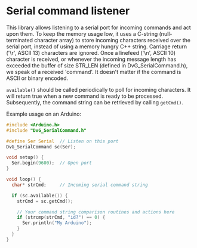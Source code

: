# Serial command listener

This library allows listening to a serial port for incoming commands and act upon them. To keep the memory usage low, it uses a C-string (null-terminated character array) to store incoming characters received over the serial port, instead of using a memory hungry C++ string. Carriage return ('\r', ASCII 13) characters are ignored. Once a linefeed ('\n', ASCII 10) character is received, or whenever the incoming message length has exceeded the buffer of size STR_LEN (defined in DvG_SerialCommand.h), we speak of a received 'command'. It doesn't matter if the command is ASCII or binary encoded.

``available()`` should be called periodically to poll for incoming characters. It will return true when a new command is ready to be processed. Subsequently, the command string can be retrieved by calling ``getCmd()``.

Example usage on an Arduino:
```C
#include <Arduino.h>
#include "DvG_SerialCommand.h"

#define Ser Serial  // Listen on this port
DvG_SerialCommand sc(Ser);

void setup() {
  Ser.begin(9600);  // Open port
}

void loop() {
  char* strCmd;     // Incoming serial command string

  if (sc.available()) {
    strCmd = sc.getCmd();

    // Your command string comparison routines and actions here
    if (strcmp(strCmd, "id?") == 0) {
      Ser.println("My Arduino");
    }
  }
}
```
